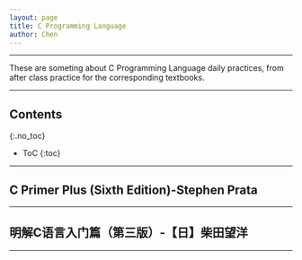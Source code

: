 ```yaml
---
layout: page
title: C Programming Language 
author: Chen
---
```

<hr>
These are someting about C Programming Language daily practices, from after class practice for the corresponding textbooks.
<hr>

## Contents
{:.no_toc}

* ToC
{:toc}

---

## C Primer Plus (Sixth Edition)-Stephen Prata

---

## 明解C语言入门篇（第三版）-【日】柴田望洋


---
